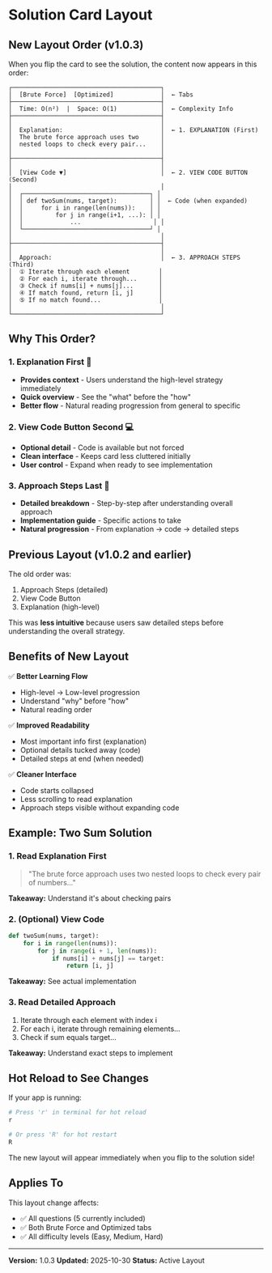 # Solution Card Layout

## New Layout Order (v1.0.3)

When you flip the card to see the solution, the content now appears in this order:

```
┌─────────────────────────────────────────┐
│  [Brute Force]  [Optimized]             │  ← Tabs
├─────────────────────────────────────────┤
│  Time: O(n²)  |  Space: O(1)            │  ← Complexity Info
├─────────────────────────────────────────┤
│                                         │
│  Explanation:                           │  ← 1. EXPLANATION (First)
│  The brute force approach uses two      │
│  nested loops to check every pair...    │
│                                         │
├─────────────────────────────────────────┤
│                                         │
│  [View Code ▼]                          │  ← 2. VIEW CODE BUTTON (Second)
│                                         │
│  ┌───────────────────────────────────┐ │
│  │ def twoSum(nums, target):         │ │  ← Code (when expanded)
│  │     for i in range(len(nums)):    │ │
│  │         for j in range(i+1, ...): │ │
│  │             ...                    │ │
│  └───────────────────────────────────┘ │
│                                         │
├─────────────────────────────────────────┤
│                                         │
│  Approach:                              │  ← 3. APPROACH STEPS (Third)
│  ① Iterate through each element        │
│  ② For each i, iterate through...      │
│  ③ Check if nums[i] + nums[j]...       │
│  ④ If match found, return [i, j]       │
│  ⑤ If no match found...                │
│                                         │
└─────────────────────────────────────────┘
```

## Why This Order?

### 1. Explanation First 📝
- **Provides context** - Users understand the high-level strategy immediately
- **Quick overview** - See the "what" before the "how"
- **Better flow** - Natural reading progression from general to specific

### 2. View Code Button Second 💻
- **Optional detail** - Code is available but not forced
- **Clean interface** - Keeps card less cluttered initially
- **User control** - Expand when ready to see implementation

### 3. Approach Steps Last 🔢
- **Detailed breakdown** - Step-by-step after understanding overall approach
- **Implementation guide** - Specific actions to take
- **Natural progression** - From explanation → code → detailed steps

## Previous Layout (v1.0.2 and earlier)

The old order was:
1. Approach Steps (detailed)
2. View Code Button
3. Explanation (high-level)

This was **less intuitive** because users saw detailed steps before understanding the overall strategy.

## Benefits of New Layout

✅ **Better Learning Flow**
- High-level → Low-level progression
- Understand "why" before "how"
- Natural reading order

✅ **Improved Readability**
- Most important info first (explanation)
- Optional details tucked away (code)
- Detailed steps at end (when needed)

✅ **Cleaner Interface**
- Code starts collapsed
- Less scrolling to read explanation
- Approach steps visible without expanding code

## Example: Two Sum Solution

### 1. Read Explanation First
> "The brute force approach uses two nested loops to check every pair of numbers..."

**Takeaway:** Understand it's about checking pairs

### 2. (Optional) View Code
```python
def twoSum(nums, target):
    for i in range(len(nums)):
        for j in range(i + 1, len(nums)):
            if nums[i] + nums[j] == target:
                return [i, j]
```

**Takeaway:** See actual implementation

### 3. Read Detailed Approach
1. Iterate through each element with index i
2. For each i, iterate through remaining elements...
3. Check if sum equals target...

**Takeaway:** Understand exact steps to implement

## Hot Reload to See Changes

If your app is running:
```bash
# Press 'r' in terminal for hot reload
r

# Or press 'R' for hot restart
R
```

The new layout will appear immediately when you flip to the solution side!

## Applies To

This layout change affects:
- ✅ All questions (5 currently included)
- ✅ Both Brute Force and Optimized tabs
- ✅ All difficulty levels (Easy, Medium, Hard)

---

**Version:** 1.0.3
**Updated:** 2025-10-30
**Status:** Active Layout
